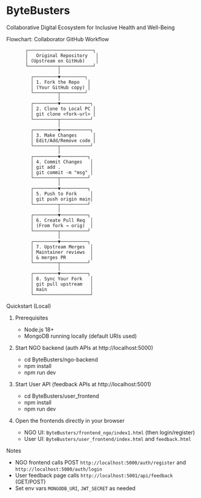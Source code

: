 # ByteBusters
Collaborative Digital Ecosystem for Inclusive Health and Well-Being 


Flowchart: Collaborator GitHub Workflow

           ┌────────────────────────┐
           │   Original Repository   │
           │ (Upstream on GitHub)    │
           └───────────┬────────────┘
                       │
             ┌─────────▼─────────┐
             │ 1. Fork the Repo   │
             │ (Your GitHub copy) │
             └─────────┬─────────┘
                       │
             ┌─────────▼───────────┐
             │ 2. Clone to Local PC │
             │ git clone <fork-url> │
             └─────────┬───────────┘
                       │
             ┌─────────▼───────────┐
             │ 3. Make Changes      │
             │ Edit/Add/Remove code │
             └─────────┬───────────┘
                       │
             ┌─────────▼──────────┐
             │ 4. Commit Changes   │
             │ git add .           │
             │ git commit -m "msg" │
             └─────────┬──────────┘
                       │
             ┌─────────▼──────────┐
             │ 5. Push to Fork     │
             │ git push origin main│
             └─────────┬──────────┘
                       │
             ┌─────────▼──────────┐
             │ 6. Create Pull Req  │
             │ (From fork → orig)  │
             └─────────┬──────────┘
                       │
             ┌─────────▼──────────┐
             │ 7. Upstream Merges  │
             │ Maintainer reviews  │
             │ & merges PR         │
             └─────────┬──────────┘
                       │
             ┌─────────▼──────────┐
             │ 8. Sync Your Fork   │
             │ git pull upstream   │
             │ main                │
             └─────────────────────┘

Quickstart (Local)

1) Prerequisites
   - Node.js 18+
   - MongoDB running locally (default URIs used)

2) Start NGO backend (auth APIs at http://localhost:5000)
   - cd ByteBusters/ngo-backend
   - npm install
   - npm run dev

3) Start User API (feedback APIs at http://localhost:5001)
   - cd ByteBusters/user_frontend
   - npm install
   - npm run dev

4) Open the frontends directly in your browser
   - NGO UI: `ByteBusters/frontend_ngo/index1.html` (then login/register)
   - User UI: `ByteBusters/user_frontend/index.html` and `feedback.html`

Notes
- NGO frontend calls POST `http://localhost:5000/auth/register` and `http://localhost:5000/auth/login`
- User feedback page calls `http://localhost:5001/api/feedback` (GET/POST)
- Set env vars `MONGODB_URI`, `JWT_SECRET` as needed